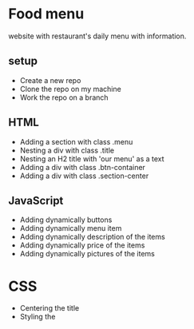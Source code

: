 # Food menu

website with restaurant's daily menu with information.

## setup

- Create a new repo
- Clone the repo on my machine
- Work the repo on a branch

## HTML

- Adding a section with class .menu
- Nesting a div with class .title
- Nesting an H2 title with 'our menu' as a text
- Adding a div with class .btn-container
- Adding a div with class .section-center

## JavaScript

- Adding dynamically buttons
- Adding dynamically menu item
- Adding dynamically description of the items
- Adding dynamically price of the items
- Adding dynamically pictures of the items

# CSS

- Centering the title
- Styling the
